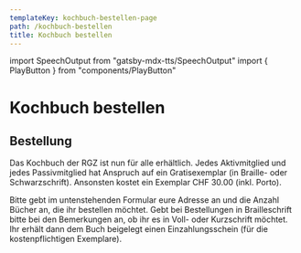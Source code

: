 ```yaml
---
templateKey: kochbuch-bestellen-page
path: /kochbuch-bestellen
title: Kochbuch bestellen
---
```

import SpeechOutput from "gatsby-mdx-tts/SpeechOutput"
import { PlayButton } from "components/PlayButton"

<SpeechOutput id="kochbuch-bestellen-page" customPlayButton={PlayButton}>

# Kochbuch bestellen

## Bestellung

Das Kochbuch der RGZ ist nun für alle erhältlich. Jedes Aktivmitglied und jedes Passivmitglied hat Anspruch auf ein Gratisexemplar (in Braille- oder Schwarzschrift).
Ansonsten kostet ein Exemplar CHF 30.00 (inkl. Porto). 

Bitte gebt im untenstehenden Formular eure Adresse an und die Anzahl Bücher an, die ihr bestellen möchtet. Gebt bei Bestellungen in Brailleschrift bitte bei den Bemerkungen an, ob ihr es in Voll- oder Kurzschrift möchtet. Ihr erhält dann dem Buch beigelegt einen Einzahlungsschein (für die kostenpflichtigen Exemplare).

</SpeechOutput>